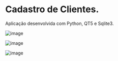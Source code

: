 # Cadastro de Clientes.

Aplicação desenvolvida com Python, QT5 e Sqlite3.

![image](https://user-images.githubusercontent.com/101942554/187314081-a70fa3a7-815d-4920-a5c9-4c59504b6f5b.png)

![image](https://user-images.githubusercontent.com/101942554/187314172-b0e48d1e-5d10-45f8-baa5-cc471d894b4d.png)

![image](https://user-images.githubusercontent.com/101942554/187314349-f0ac49dd-1072-4b12-9c33-d97040dec698.png)


